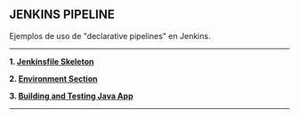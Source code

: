 JENKINS PIPELINE
-----------------------------------------------------------------------------------------------------------

Ejemplos de uso de "declarative pipelines" en Jenkins.

-----------------------------------------------------------------------------------------------------------

**1. [Jenkinsfile Skeleton](./skeleton/README.md)**

**2. [Environment Section](./maven/README.md)**

**3. [Building and Testing Java App](./build-app/README.md)**

-----------------------------------------------------------------------------------------------------------